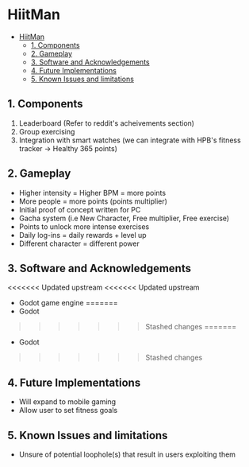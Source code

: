 # HiitMan

- [HiitMan](#hiitman)
  - [1. Components](#1-components)
  - [2. Gameplay](#2-gameplay)
  - [3. Software and Acknowledgements](#3-software-and-acknowledgements)
  - [4. Future Implementations](#4-future-implementations)
  - [5. Known Issues and limitations](#5-known-issues-and-limitations)

## 1. Components

1. Leaderboard (Refer to reddit's acheivements section)
2. Group exercising
3. Integration with smart watches (we can integrate with HPB's fitness tracker -> Healthy 365 points)

## 2. Gameplay

- Higher intensity = Higher BPM = more points
- More people = more points (points multiplier)
- Initial proof of concept written for PC
- Gacha system (i.e New Character, Free multiplier, Free exercise)
- Points to unlock more intense exercises
- Daily log-ins = daily rewards + level up
- Different character = different power

## 3. Software and Acknowledgements

<<<<<<< Updated upstream
<<<<<<< Updated upstream
- Godot game engine
=======
- Godot
>>>>>>> Stashed changes
=======
- Godot
>>>>>>> Stashed changes

## 4. Future Implementations

- Will expand to mobile gaming
- Allow user to set fitness goals

## 5. Known Issues and limitations

- Unsure of potential loophole(s) that result in users exploiting them
